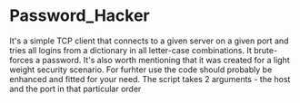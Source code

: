 # Password_Hacker
 It's a simple TCP client that connects to a given server on a given port and tries all logins from a dictionary in all letter-case combinations.
 It brute-forces a password. 
 It's also worth mentioning that it was created for a light weight security scenario. 
 For furhter use the code should probably be enhanced and fitted for your need. 
 The script takes 2 arguments - the host and the port in that particular order
